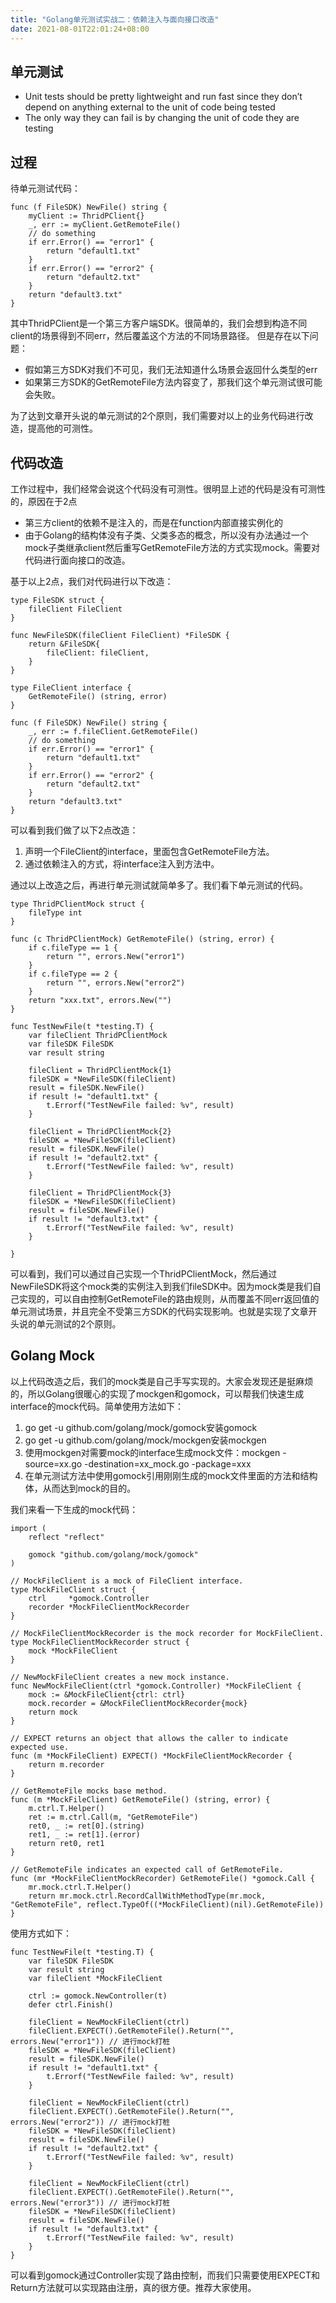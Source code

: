 ```yaml
---
title: "Golang单元测试实战二：依赖注入与面向接口改造"
date: 2021-08-01T22:01:24+08:00
---
```


## 单元测试
- Unit tests should be pretty lightweight and run fast since they don’t depend on anything external to the unit of code being tested
- The only way they can fail is by changing the unit of code they are testing
## 过程
待单元测试代码：
```
func (f FileSDK) NewFile() string {
	myClient := ThridPClient{}
	_, err := myClient.GetRemoteFile()
	// do something
	if err.Error() == "error1" {
		return "default1.txt"
	}
	if err.Error() == "error2" {
		return "default2.txt"
	}
	return "default3.txt"
}

```
其中ThridPClient是一个第三方客户端SDK。很简单的，我们会想到构造不同client的场景得到不同err，然后覆盖这个方法的不同场景路径。
但是存在以下问题：
 - 假如第三方SDK对我们不可见，我们无法知道什么场景会返回什么类型的err
 - 如果第三方SDK的GetRemoteFile方法内容变了，那我们这个单元测试很可能会失败。

为了达到文章开头说的单元测试的2个原则，我们需要对以上的业务代码进行改造，提高他的可测性。
## 代码改造
工作过程中，我们经常会说这个代码没有可测性。很明显上述的代码是没有可测性的，原因在于2点
- 第三方client的依赖不是注入的，而是在function内部直接实例化的
- 由于Golang的结构体没有子类、父类多态的概念，所以没有办法通过一个mock子类继承client然后重写GetRemoteFile方法的方式实现mock。需要对代码进行面向接口的改造。

基于以上2点，我们对代码进行以下改造：
```
type FileSDK struct {
	fileClient FileClient
}

func NewFileSDK(fileClient FileClient) *FileSDK {
	return &FileSDK{
		fileClient: fileClient,
	}
}

type FileClient interface {
	GetRemoteFile() (string, error)
}

func (f FileSDK) NewFile() string {
	_, err := f.fileClient.GetRemoteFile()
	// do something
	if err.Error() == "error1" {
		return "default1.txt"
	}
	if err.Error() == "error2" {
		return "default2.txt"
	}
	return "default3.txt"
}
```
可以看到我们做了以下2点改造：
1. 声明一个FileClient的interface，里面包含GetRemoteFile方法。
2. 通过依赖注入的方式，将interface注入到方法中。

通过以上改造之后，再进行单元测试就简单多了。我们看下单元测试的代码。
```
type ThridPClientMock struct {
	fileType int
}

func (c ThridPClientMock) GetRemoteFile() (string, error) {
	if c.fileType == 1 {
		return "", errors.New("error1")
	}
	if c.fileType == 2 {
		return "", errors.New("error2")
	}
	return "xxx.txt", errors.New("")
}

func TestNewFile(t *testing.T) {
	var fileClient ThridPClientMock
	var fileSDK FileSDK
	var result string

	fileClient = ThridPClientMock{1}
	fileSDK = *NewFileSDK(fileClient)
	result = fileSDK.NewFile()
	if result != "default1.txt" {
		t.Errorf("TestNewFile failed: %v", result)
	}

	fileClient = ThridPClientMock{2}
	fileSDK = *NewFileSDK(fileClient)
	result = fileSDK.NewFile()
	if result != "default2.txt" {
		t.Errorf("TestNewFile failed: %v", result)
	}

	fileClient = ThridPClientMock{3}
	fileSDK = *NewFileSDK(fileClient)
	result = fileSDK.NewFile()
	if result != "default3.txt" {
		t.Errorf("TestNewFile failed: %v", result)
	}

}
```
可以看到，我们可以通过自己实现一个ThridPClientMock，然后通过NewFileSDK将这个mock类的实例注入到我们fileSDK中。因为mock类是我们自己实现的，可以自由控制GetRemoteFile的路由规则，从而覆盖不同err返回值的单元测试场景，并且完全不受第三方SDK的代码实现影响。也就是实现了文章开头说的单元测试的2个原则。
## Golang Mock
以上代码改造之后，我们的mock类是自己手写实现的。大家会发现还是挺麻烦的，所以Golang很暖心的实现了mockgen和gomock，可以帮我们快速生成interface的mock代码。简单使用方法如下：
1. go get -u github.com/golang/mock/gomock安装gomock
2. go get -u github.com/golang/mock/mockgen安装mockgen
3. 使用mockgen对需要mock的interface生成mock文件：mockgen -source=xx.go -destination=xx_mock.go -package=xxx
4. 在单元测试方法中使用gomock引用刚刚生成的mock文件里面的方法和结构体，从而达到mock的目的。

我们来看一下生成的mock代码：
```
import (
	reflect "reflect"

	gomock "github.com/golang/mock/gomock"
)

// MockFileClient is a mock of FileClient interface.
type MockFileClient struct {
	ctrl     *gomock.Controller
	recorder *MockFileClientMockRecorder
}

// MockFileClientMockRecorder is the mock recorder for MockFileClient.
type MockFileClientMockRecorder struct {
	mock *MockFileClient
}

// NewMockFileClient creates a new mock instance.
func NewMockFileClient(ctrl *gomock.Controller) *MockFileClient {
	mock := &MockFileClient{ctrl: ctrl}
	mock.recorder = &MockFileClientMockRecorder{mock}
	return mock
}

// EXPECT returns an object that allows the caller to indicate expected use.
func (m *MockFileClient) EXPECT() *MockFileClientMockRecorder {
	return m.recorder
}

// GetRemoteFile mocks base method.
func (m *MockFileClient) GetRemoteFile() (string, error) {
	m.ctrl.T.Helper()
	ret := m.ctrl.Call(m, "GetRemoteFile")
	ret0, _ := ret[0].(string)
	ret1, _ := ret[1].(error)
	return ret0, ret1
}

// GetRemoteFile indicates an expected call of GetRemoteFile.
func (mr *MockFileClientMockRecorder) GetRemoteFile() *gomock.Call {
	mr.mock.ctrl.T.Helper()
	return mr.mock.ctrl.RecordCallWithMethodType(mr.mock, "GetRemoteFile", reflect.TypeOf((*MockFileClient)(nil).GetRemoteFile))
}
```
使用方式如下：
```
func TestNewFile(t *testing.T) {
	var fileSDK FileSDK
	var result string
	var fileClient *MockFileClient

	ctrl := gomock.NewController(t)
	defer ctrl.Finish()

	fileClient = NewMockFileClient(ctrl)
	fileClient.EXPECT().GetRemoteFile().Return("", errors.New("error1")) // 进行mock打桩
	fileSDK = *NewFileSDK(fileClient)
	result = fileSDK.NewFile()
	if result != "default1.txt" {
		t.Errorf("TestNewFile failed: %v", result)
	}

	fileClient = NewMockFileClient(ctrl)
	fileClient.EXPECT().GetRemoteFile().Return("", errors.New("error2")) // 进行mock打桩
	fileSDK = *NewFileSDK(fileClient)
	result = fileSDK.NewFile()
	if result != "default2.txt" {
		t.Errorf("TestNewFile failed: %v", result)
	}

	fileClient = NewMockFileClient(ctrl)
	fileClient.EXPECT().GetRemoteFile().Return("", errors.New("error3")) // 进行mock打桩
	fileSDK = *NewFileSDK(fileClient)
	result = fileSDK.NewFile()
	if result != "default3.txt" {
		t.Errorf("TestNewFile failed: %v", result)
	}
}
```
可以看到gomock通过Controller实现了路由控制，而我们只需要使用EXPECT和Return方法就可以实现路由注册，真的很方便。推荐大家使用。